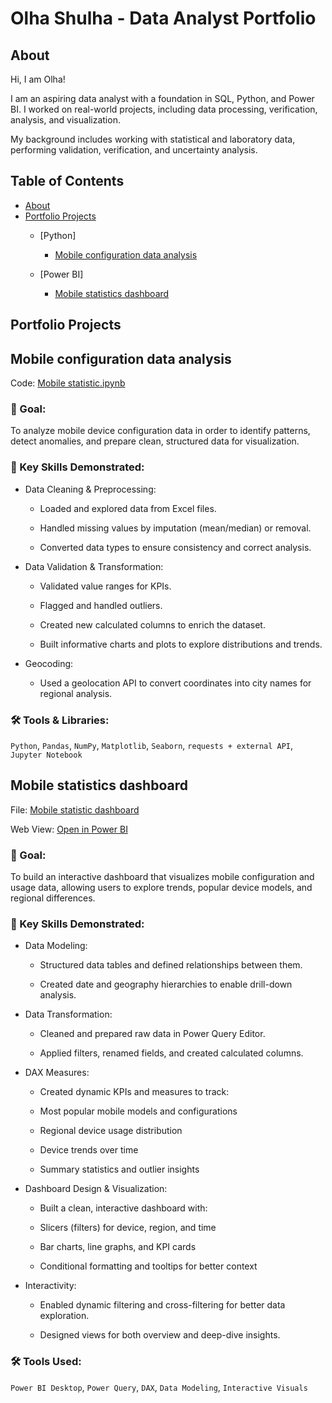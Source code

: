 # Olha Shulha - Data Analyst Portfolio
## About
Hi, I am Olha! 

I am an aspiring data analyst with a foundation in SQL, Python, and Power BI. 
I worked on real-world projects, including data processing, verification, analysis, and visualization. 

My background includes working with statistical and laboratory data, performing validation, verification, and uncertainty analysis.

## Table of Contents
- [About](#about)
- [Portfolio Projects](#portfolio-projects)
  - [Python]
    - [Mobile configuration data analysis](https://github.com/olhashulha/Data_Analysis_Portfolio/blob/main/Mobile_statistics.ipynb)

  - [Power BI]
    - [Mobile statistics dashboard](https://github.com/olhashulha/Data_Analysis_Portfolio/blob/main/Mobile_statistics_dashboard.pbix)

## Portfolio Projects
## Mobile configuration data analysis
Code: [Mobile statistic.ipynb](Mobile_statistics.ipynb)

### 🎯 Goal:
To analyze mobile device configuration data in order to identify patterns, detect anomalies, and prepare clean, structured data for visualization.

### 🔧 Key Skills Demonstrated:
- Data Cleaning & Preprocessing:

    - Loaded and explored data from Excel files.

    - Handled missing values by imputation (mean/median) or removal.

    - Converted data types to ensure consistency and correct analysis.

- Data Validation & Transformation:

    - Validated value ranges for KPIs.

    - Flagged and handled outliers.

    - Created new calculated columns to enrich the dataset.

    - Built informative charts and plots to explore distributions and trends.

- Geocoding:

    - Used a geolocation API to convert coordinates into city names for regional analysis.

### 🛠️ Tools & Libraries:
`Python`, `Pandas`, `NumPy`, `Matplotlib`, `Seaborn`, `requests + external API`, `Jupyter Notebook`

## Mobile statistics dashboard
File: [Mobile statistic dashboard](Mobile_statistics_dashboard.pbix)

Web View: [Open in Power BI](https://app.powerbi.com/view?r=eyJrIjoiY2Q1MTI1ZWQtODJmYS00ZDA0LTlmMGYtOTAyNzkxZDE0ZWM1IiwidCI6IjZlYWE3ZDIyLWQyNzctNGFmOC05MzUzLTZlNzU3YTY5OTMwMSIsImMiOjl9&pageName=35121fd9a356635fbcb9)

### 🎯 Goal:
To build an interactive dashboard that visualizes mobile configuration and usage data, allowing users to explore trends, popular device models, and regional differences.

### 🔧 Key Skills Demonstrated:
- Data Modeling:

    - Structured data tables and defined relationships between them.

    - Created date and geography hierarchies to enable drill-down analysis.

- Data Transformation:

    - Cleaned and prepared raw data in Power Query Editor.

    - Applied filters, renamed fields, and created calculated columns.

- DAX Measures:

    - Created dynamic KPIs and measures to track:

    - Most popular mobile models and configurations

    - Regional device usage distribution

    - Device trends over time

    - Summary statistics and outlier insights

- Dashboard Design & Visualization:

    - Built a clean, interactive dashboard with:

    - Slicers (filters) for device, region, and time

    - Bar charts, line graphs, and KPI cards

    - Conditional formatting and tooltips for better context

- Interactivity:

    - Enabled dynamic filtering and cross-filtering for better data exploration.

    - Designed views for both overview and deep-dive insights.

### 🛠️ Tools Used:
`Power BI Desktop`, `Power Query`, `DAX`, `Data Modeling`, `Interactive Visuals`
